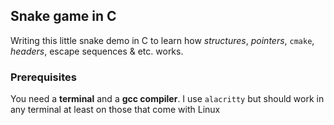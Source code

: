 ## Snake game in C

Writing this little snake demo in C to learn how *structures*, *pointers*, `cmake`, *headers*, escape sequences & etc. works.

### Prerequisites
You need a **terminal** and a **gcc compiler**.
I use `alacritty` but should work in any terminal at least on those that come with Linux